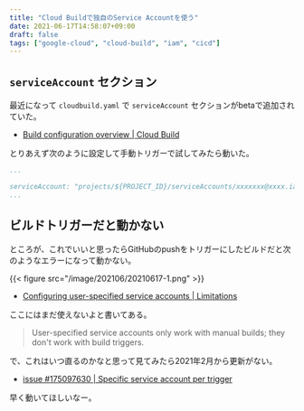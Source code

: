 ```yaml
---
title: "Cloud Buildで独自のService Accountを使う"
date: 2021-06-17T14:58:07+09:00
draft: false
tags: ["google-cloud", "cloud-build", "iam", "cicd"]
---
```


## `serviceAccount` セクション

最近になって `cloudbuild.yaml` で `serviceAccount` セクションがbetaで追加されていた。

* [Build configuration overview | Cloud Build](https://cloud.google.com/build/docs/build-config)

とりあえず次のように設定して手動トリガーで試してみたら動いた。

```yaml
...

serviceAccount: "projects/${PROJECT_ID}/serviceAccounts/xxxxxxx@xxxx.iam.gserviceaccount.com"
...
```

## ビルドトリガーだと動かない

ところが、これでいいと思ったらGitHubのpushをトリガーにしたビルドだと次のようなエラーになって動かない。

{{< figure src="/image/202106/20210617-1.png" >}}

* [Configuring user-specified service accounts | Limitations](https://cloud.google.com/build/docs/securing-builds/configure-user-specified-service-accounts#limitations)

ここにはまだ使えないよと書いてある。

> User-specified service accounts only work with manual builds; they don't work with build triggers.

で、これはいつ直るのかなと思って見てみたら2021年2月から更新がない。

* [issue #175097630 | Specific service account per trigger](https://issuetracker.google.com/issues/175097630#comment5)

早く動いてほしいなー。